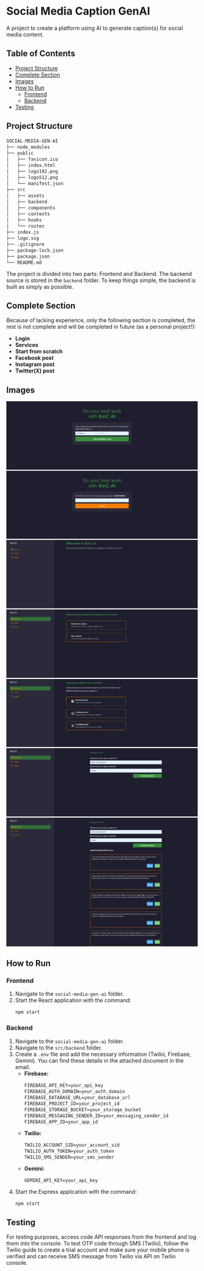 # Social Media Caption GenAI

A project to create a platform using AI to generate caption(s) for social media content.

## Table of Contents

- [Project Structure](#project-structure)
- [Complete Section](#complete-section)
- [Images](#images)
- [How to Run](#how-to-run)
  - [Frontend](#frontend)
  - [Backend](#backend)
- [Testing](#testing)

## Project Structure

```
SOCIAL-MEDIA-GEN-AI
├── node_modules
├── public
│   ├── favicon.ico
│   ├── index.html
│   ├── logo192.png
│   ├── logo512.png
│   └── manifest.json
├── src
│   ├── assets
│   ├── backend
│   ├── components
│   ├── contexts
│   ├── hooks
│   └── routes
├── index.js
├── logo.svg
├── .gitignore
├── package-lock.json
├── package.json
└── README.md
```

The project is divided into two parts: Frontend and Backend. The backend source is stored in the `backend` folder. To keep things simple, the backend is built as simply as possible.

## Complete Section

Because of lacking experience, only the following section is completed, the rest is not complete and will be completed in future (as a personal project!):

- **Login**
- **Services**
- **Start from scratch**
- **Facebook post**
- **Instagram post**
- **Twitter(X) post**

## Images

![First Login page](/public/images/login-1.png "Login - Phase 1")
![Second Login page](/public/images/login-2.png "Login - Phase 2")
![Home page](/public/images/welcome.png "Welcome")
![Services page](/public/images/services-1.png "Services")
![Start from scratch page](/public/images/services-2.png "Start from scratch")
![Instagram post caption generation page](/public/images/services-3.png "Instagram post captions generation")
![Facebook post caption generation page with generated captions](/public/images/services-4.png "Instagram post captions generated")

## How to Run

### Frontend

1. Navigate to the `social-media-gen-ai` folder.
2. Start the React application with the command:
   ```sh
   npm start
   ```

### Backend

1. Navigate to the `social-media-gen-ai` folder.
2. Navigate to the `src/backend` folder.
3. Create a `.env` file and add the necessary information (Twilio, Firebase, Gemini). You can find these details in the attached document in the email.
   - **Firebase:**
     ```env
     FIREBASE_API_KEY=your_api_key
     FIREBASE_AUTH_DOMAIN=your_auth_domain
     FIREBASE_DATABASE_URL=your_database_url
     FIREBASE_PROJECT_ID=your_project_id
     FIREBASE_STORAGE_BUCKET=your_storage_bucket
     FIREBASE_MESSAGING_SENDER_ID=your_messaging_sender_id
     FIREBASE_APP_ID=your_app_id
     ```
   - **Twilio:**
     ```env
     TWILIO_ACCOUNT_SID=your_account_sid
     TWILIO_AUTH_TOKEN=your_auth_token
     TWILIO_SMS_SENDER=your_sms_sender
     ```
   - **Gemini:**
     ```env
     GEMINI_API_KEY=your_api_key
     ```
4. Start the Express application with the command:
   ```sh
   npm start
   ```

## Testing

For testing purposes, access code API responses from the frontend and log them into the console. To test OTP code through SMS (Twilio), follow the Twilio guide to create a trial account and make sure your mobile phone is verified and can receive SMS message from Twilio via API on Twilio console.
